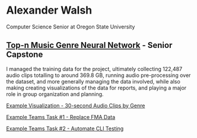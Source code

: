 # Alexander Walsh

Computer Science Senior at Oregon State University

## [Top-n Music Genre Neural Network](<https://github.com/beatsageo/Top_n>) - Senior Capstone

I managed the training data for the project, ultimately collecting 122,487 audio clips totalling to around 369.8 GB, running audio pre-processing over the dataset, and more generally managing the data involved, while also making creating visualizations of the data for reports, and playing a major role in group organization and planning.

[Example Visualization - 30-second Audio Clips by Genre](<./Pictures/Clips by Genre.png>)

[Example Teams Task #1 - Replace FMA Data](<./Pictures/Example Teams Task 2.png>)

[Example Teams Task #2 - Automate CLI Testing](<./Pictures/Example Teams Task.png>)

<!--
**AlexWalsh2/AlexWalsh2** is a ✨ _special_ ✨ repository because its `README.md` (this file) appears on your GitHub profile.

Here are some ideas to get you started:

- 🔭 I’m currently working on ...
- 🌱 I’m currently learning ...
- 👯 I’m looking to collaborate on ...
- 🤔 I’m looking for help with ...
- 💬 Ask me about ...
- 📫 How to reach me: ...
- 😄 Pronouns: ...
- ⚡ Fun fact: ...
-->
